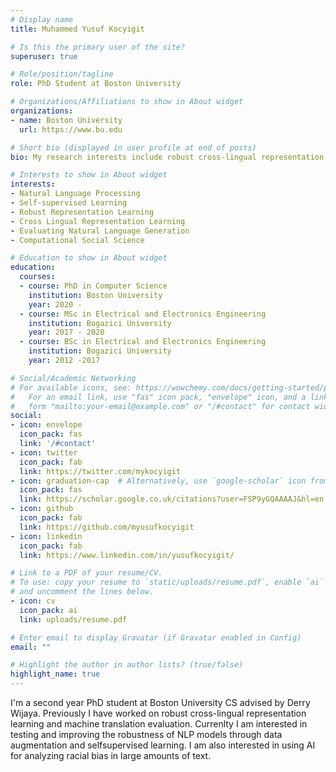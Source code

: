 ```yaml
---
# Display name
title: Muhammed Yusuf Kocyigit

# Is this the primary user of the site?
superuser: true

# Role/position/tagline
role: PhD Student at Boston University

# Organizations/Affiliations to show in About widget
organizations:
- name: Boston University
  url: https://www.bu.edu

# Short bio (displayed in user profile at end of posts)
bio: My research interests include robust cross-lingual representation learning and evaluating natural language generation.

# Interests to show in About widget
interests:
- Natural Language Processing
- Self-supervised Learning
- Robust Representation Learning
- Cross Lingual Representation Learning
- Evaluating Natural Language Generation
- Computational Social Science

# Education to show in About widget
education:
  courses:
  - course: PhD in Computer Science
    institution: Boston University
    year: 2020 - 
  - course: MSc in Electrical and Electronics Engineering
    institution: Bogazici University
    year: 2017 - 2020
  - course: BSc in Electrical and Electronics Engineering
    institution: Bogazici University
    year: 2012 -2017

# Social/Academic Networking
# For available icons, see: https://wowchemy.com/docs/getting-started/page-builder/#icons
#   For an email link, use "fas" icon pack, "envelope" icon, and a link in the
#   form "mailto:your-email@example.com" or "/#contact" for contact widget.
social:
- icon: envelope
  icon_pack: fas
  link: '/#contact'
- icon: twitter
  icon_pack: fab
  link: https://twitter.com/mykocyigit
- icon: graduation-cap  # Alternatively, use `google-scholar` icon from `ai` icon pack
  icon_pack: fas
  link: https://scholar.google.co.uk/citations?user=FSP9yGQAAAAJ&hl=en
- icon: github
  icon_pack: fab
  link: https://github.com/myusufkocyigit
- icon: linkedin
  icon_pack: fab
  link: https://www.linkedin.com/in/yusufkocyigit/

# Link to a PDF of your resume/CV.
# To use: copy your resume to `static/uploads/resume.pdf`, enable `ai` icons in `params.toml`, 
# and uncomment the lines below.
- icon: cv
  icon_pack: ai
  link: uploads/resume.pdf

# Enter email to display Gravatar (if Gravatar enabled in Config)
email: ""

# Highlight the author in author lists? (true/false)
highlight_name: true
---
```


I'm a second year PhD student at Boston University CS advised by Derry Wijaya. Previously I have worked on robust cross-lingual representation learning and machine translation evaluation. Currenlty I am interested in testing and improving the robustness of NLP models through data augmentation and selfsupervised learning. I am also interested in using AI for analyzing racial bias in large amounts of text. 
